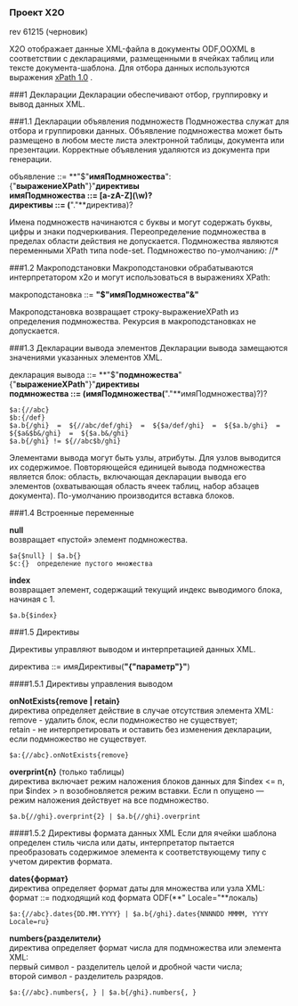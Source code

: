 ### Проект X2O
rev 61215 (черновик)

X2O отображает данные XML-файла в документы ODF,OOXML в соответствии с декларациями, размещенными в ячейках таблиц или тексте документа-шаблона.  Для отбора данных используются выражения [xPath 1.0](http://citforum.ru/internet/xpath) .

###1 Декларации
Декларации обеспечивают отбор, группировку и вывод данных XML.

###1.1 Декларации объявления подмножеств
Подмножества служат для отбора и группировки данных. Объявление подмножества может быть размещено в любом месте листа электронной таблицы, документа или презентации. Корректные объявления удаляются из документа при генерации.

объявление ::= **"$"**имяПодмножества**":{"**выражениеXPath**"}"**директивы  
имяПодмножества ::=  \[a-zA-Z\](\w)?  
директивы ::= (**"."**директива)?  

Имена подмножеств начинаются с буквы и могут содержать буквы, цифры и знаки подчеркивания. Переопределение подмножества в пределах области действия не допускается. Подмножества являются переменными XPath типа node-set. Подмножество по-умолчанию:  //*

###1.2 Макроподстановки
Макроподстановки обрабатываются интерпретатором x2o и могут использоваться в выражениях XPath:

макроподстановка ::= **"$"**имяПодмножества**"&"**

Макроподстановка возвращает строку-выражениеXPath из определения подмножества. Рекурсия в макроподстановках не допускается.
 
###1.3 Декларации вывода элементов
Декларации вывода замещаются значениями указанных элементов XML.

декларация вывода ::= **"$"**подмножества**"{"**выражениеXPath**"}"**директивы  
подмножества ::= (имяПодмножества(**"."**имяПодмножества)?)?
```
$a:{//abc}
$b:{/def}
$a.b{/ghi}  =  ${//abc/def/ghi}  =  ${$a/def/ghi}  =  ${$a.b/ghi}  =  ${$a&$b&/ghi}  =  ${$a.b&/ghi}
$a.b{/ghi} != ${//abc$b/ghi}
```

Элементами вывода могут быть узлы, атрибуты. Для узлов выводится их содержимое.
Повторяющейся единицей вывода подмножества является блок: область, включающая декларации вывода его элементов (охватывающая область ячеек таблиц, набор абзацев документа). По-умолчанию производится вставка блоков.

###1.4 Встроенные переменные
  
**null**  
      возвращает «пустой» элемент подмножества.
```
$a{$null} | $a.b{}
$c:{}  определение пустого множества
```
  
**index**  
      возвращает элемент, содержащий текущий индекс выводимого блока, начиная с 1. 
```
$a.b{$index}
```
  
###1.5 Директивы
  
Директивы управляют выводом и интерпретацией данных XML.

директива  ::= имяДирективы(**"{"**параметр**"}"**)
  

####1.5.1 Директивы управления выводом

**onNotExists{remove | retain}**  
 директива определяет действие в случае отсутствия элемента XML:  
 remove - удалить блок, если подмножество не существует;  
 retain - не интерпретировать и оставить без изменения декларации, если подмножество не существует.
```
$a:{//abc}.onNotExists{remove}
```
  
**overprint{n}** (только таблицы)  
  директива включает режим наложения блоков данных для $index <= n, при $index > n возобновляется режим вставки. 
  Если n опущено — режим наложения действует на все подмножество.
```
$a.b{//ghi}.overprint{2} | $a.b{//ghi}.overprint
```
  
####1.5.2 Директивы формата данных XML
Если для ячейки шаблона определен стиль числа или даты, интерпретатор пытается преобразовать содержимое элемента к соответствующему типу с учетом директив формата. 
    
**dates{формат}**  
  директива определяет формат даты для множества или узла XML:  
  формат  ::=  подходящий код формата ODF(**" Locale="**локаль)
```
$a:{//abc}.dates{DD.MM.YYYY} | $a.b{/ghi}.dates{NNNNDD MMMM, YYYY Locale=ru}
```

**numbers{разделители}**  
  директива определяет формат числа для подмножества или элемента XML:  
  первый символ - разделитель целой и дробной части числа;  
  второй символ - разделитель разрядов.
```
$a:{//abc}.numbers{, } | $a.b{/ghi}.numbers{, }
```

